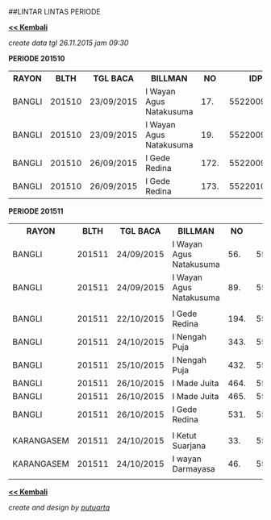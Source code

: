 ##LINTAR LINTAS PERIODE

**[<< Kembali](http://areabatur.github.io/3mm.3atur/)**

_create data tgl 26.11.2015 jam 09:30_


**PERIODE 201510**
<table><tbody><tr><th>RAYON</th><th>BLTH</th><th>TGL BACA</th><th>BILLMAN</th><th>NO</th><th>IDPEL</th><th>NOMETER</th><th>NAMAPELANGGAN</th><th>TARIF</th><th>DAYA</th><th>RBM</th></tr><tr><td>BANGLI</td><td>201510</td><td>23/09/2015</td><td>I Wayan Agus Natakusuma</td><td>17.</td><td>&nbsp;552200963928&nbsp;</td><td>&nbsp;34034007038&nbsp;</td><td>I WAYAN BUDIANA</td><td>R1T</td><td>900</td><td>55220NBFD</td></tr><tr><td>BANGLI</td><td>201510</td><td>23/09/2015</td><td>I Wayan Agus Natakusuma</td><td>19.</td><td>&nbsp;552200984036&nbsp;</td><td>&nbsp;32101295601&nbsp;</td><td>I WAYAN PAGEH</td><td>R1T</td><td>900</td><td>55220NBFD</td></tr><tr><td>BANGLI</td><td>201510</td><td>26/09/2015</td><td>I Gede Redina</td><td>172.</td><td>&nbsp;552200948914&nbsp;</td><td>&nbsp;34030121809&nbsp;</td><td>PURA DUKUH</td><td>S2T</td><td>450</td><td>55220NBAA</td></tr><tr><td>BANGLI</td><td>201510</td><td>26/09/2015</td><td>I Gede Redina</td><td>173.</td><td>&nbsp;552201006933&nbsp;</td><td>&nbsp;32109154081&nbsp;</td><td>DEWA KETUT ADNYANA</td><td>R1T</td><td>450</td><td>55220NBAA</td></tr></tbody></table>

**PERIODE 201511**
<table><tbody><tr><th>RAYON</th><th>BLTH</th><th>TGL BACA</th><th>BILLMAN</th><th>NO</th><th>IDPEL</th><th>NOMETER</th><th>NAMAPELANGGAN</th><th>TARIF</th><th>DAYA</th><th>RBM</th></tr><tr><td>BANGLI</td><td>201511</td><td>24/09/2015</td><td>I Wayan Agus Natakusuma</td><td>56.</td><td>&nbsp;551420017634&nbsp;</td><td>&nbsp;32109986995&nbsp;</td><td>I NENGAH DELSAN</td><td>R1T</td><td>450</td><td>55220NBFA</td></tr><tr><td>BANGLI</td><td>201511</td><td>24/09/2015</td><td>I Wayan Agus Natakusuma</td><td>89.</td><td>&nbsp;552200988794&nbsp;</td><td>&nbsp;34042627926&nbsp;</td><td>I KETUT GINTEN</td><td>R1T</td><td>900</td><td>55220NBFA</td></tr><tr><td> </td><td> </td><td> </td><td> </td><td> </td><td> </td><td> </td><td> </td><td> </td><td> </td><td> </td></tr><tr><td>BANGLI</td><td>201511</td><td>22/10/2015</td><td>I Gede Redina</td><td>194.</td><td>&nbsp;552200898355&nbsp;</td><td>&nbsp;14001158873&nbsp;</td><td>ANGGA ARI ATMAJA</td><td>R1T</td><td>900</td><td>55220NBAA</td></tr><tr><td>BANGLI</td><td>201511</td><td>24/10/2015</td><td>I Nengah Puja</td><td>343.</td><td>&nbsp;552200949496&nbsp;</td><td>&nbsp;34030078553&nbsp;</td><td>I KETUT BUDIASA</td><td>R1T</td><td>900</td><td>55220NAFA</td></tr><tr><td>BANGLI</td><td>201511</td><td>25/10/2015</td><td>I Nengah Puja</td><td>432.</td><td>&nbsp;552200891686&nbsp;</td><td>&nbsp;46001507469&nbsp;</td><td>I WAYAN PUJA</td><td>R1T</td><td>450</td><td>55220NAFB</td></tr><tr><td>BANGLI</td><td>201511</td><td>26/10/2015</td><td>I Made Juita</td><td>464.</td><td>&nbsp;551420096233&nbsp;</td><td>&nbsp;32015740338&nbsp;</td><td>I JERO ARIANI</td><td>R1T</td><td>1300</td><td>55220NBDA</td></tr><tr><td>BANGLI</td><td>201511</td><td>26/10/2015</td><td>I Made Juita</td><td>465.</td><td>&nbsp;551420096257&nbsp;</td><td>&nbsp;34016076076&nbsp;</td><td>I JERO REDIP</td><td>R1T</td><td>1300</td><td>55220NBDA</td></tr><tr><td>BANGLI</td><td>201511</td><td>26/10/2015</td><td>I Gede Redina</td><td>531.</td><td>&nbsp;551420033005&nbsp;</td><td>&nbsp;14031607964&nbsp;</td><td>INYOMAN MADRA</td><td>R1T</td><td>450</td><td>55220NBAA</td></tr><tr><td> </td><td> </td><td> </td><td> </td><td> </td><td> </td><td> </td><td> </td><td> </td><td> </td><td> </td></tr><tr><td>KARANGASEM</td><td>201511</td><td>24/10/2015</td><td>I Ketut Suarjana</td><td>33.</td><td>&nbsp;552300461343&nbsp;</td><td>&nbsp;34016087834&nbsp;</td><td>I NENGAH SUMERTA</td><td>R1T</td><td>900</td><td>55230PCJA</td></tr><tr><td>KARANGASEM</td><td>201511</td><td>24/10/2015</td><td>I wayan Darmayasa</td><td>46.</td><td>&nbsp;552300474555&nbsp;</td><td>&nbsp;34016318361&nbsp;</td><td>I NYOMAN GEDE ARUM</td><td>R1T</td><td>900</td><td>55230PBBA</td></tr><tr><td> </td><td> </td><td> </td><td> </td><td> </td><td> </td><td> </td><td> </td><td> </td><td> </td><td> </td></tr></tbody></table>



**[<< Kembali](http://areabatur.github.io/3mm.3atur/)**

_create and design by [putuarta](mailto:putuarta@gmail.com)_

